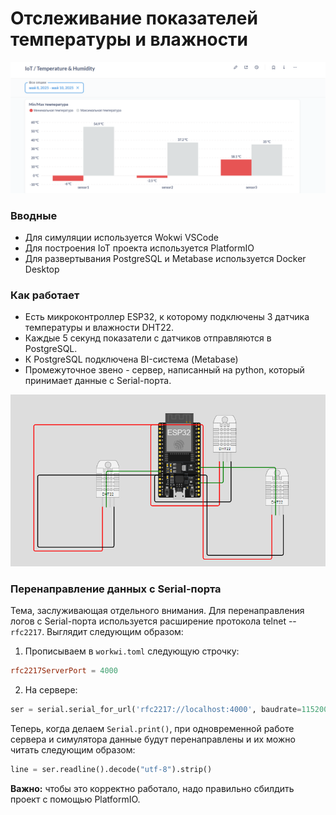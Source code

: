 # Отслеживание показателей температуры и влажности


![alt text](image-1.png)


### Вводные

- Для симуляции используется Wokwi VSCode
- Для построения IoT проекта используется PlatformIO
- Для развертывания PostgreSQL и Metabase используется Docker Desktop

### Как работает

* Есть микроконтроллер ESP32, к которому подключены 3 датчика температуры и влажности DHT22.
* Каждые 5 секунд показатели с датчиков отправляются в PostgreSQL.
* К PostgreSQL подключена BI-система (Metabase)
* Промежуточное звено - сервер, написанный на python, который принимает данные с Serial-порта.

![alt text](image.png)

### Перенаправление данных с Serial-порта

Тема, заслуживающая отдельного внимания. 
Для перенаправления логов с Serial-порта используется расширение протокола telnet -- `rfc2217`.
Выглядит следующим образом:
1. Прописываем в `workwi.toml` следующую строчку:
```toml
rfc2217ServerPort = 4000
```

2. На сервере:
```python
ser = serial.serial_for_url('rfc2217://localhost:4000', baudrate=115200)
```

Теперь, когда делаем `Serial.print()`, при одновременной работе сервера и симулятора данные будут перенаправлены и их можно читать следующим образом:

```python
line = ser.readline().decode("utf-8").strip()
```

**Важно:** чтобы это корректно работало, надо правильно сбилдить проект с помощью PlatformIO.
